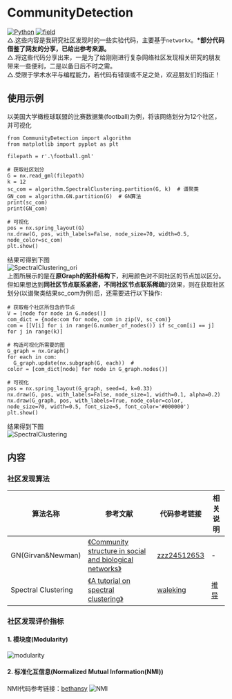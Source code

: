 # CommunityDetection
[![Python](https://img.shields.io/badge/Python-3.6-blue.svg)](https://www.python.org/)
[![field](https://img.shields.io/badge/Field-Complex%20Network-brightgreen.svg)](https://en.wikipedia.org/wiki/Community_structure)  
△.这些内容是我研究社区发现时的一些实验代码，主要基于```networkx```。**\*部分代码借鉴了网友的分享，已给出参考来源。**  
△.将这些代码分享出来，一是为了给刚刚进行复杂网络社区发现相关研究的朋友带来一些便利，二是以备日后不时之需。  
△.受限于学术水平与编程能力，若代码有错误或不足之处，欢迎朋友们的指正！  
## 使用示例
以美国大学橄榄球联盟的比赛数据集(football)为例，将该网络划分为12个社区，并可视化  
```
from CommunityDetection import algorithm
from matplotlib import pyplot as plt

filepath = r'.\football.gml'

# 获取社区划分
G = nx.read_gml(filepath)
k = 12
sc_com = algorithm.SpectralClustering.partition(G, k)  # 谱聚类
GN_com = algorithm.GN.partition(G)  # GN算法
print(sc_com)
print(GN_com)

# 可视化
pos = nx.spring_layout(G)
nx.draw(G, pos, with_labels=False, node_size=70, width=0.5, node_color=sc_com)
plt.show()
```
结果可得到下图  
![SpectralClustering_ori](https://github.com/QinY-Stat/CommunityDetection/blob/master/images/spectral%20clustering_ori.png)  
上图所展示的是在**原Graph的拓扑结构下**，利用颜色对不同社区的节点加以区分。但如果想达到**同社区节点联系紧密，不同社区节点联系稀疏**的效果，则在获取社区划分(以谱聚类结果sc_com为例)后，还需要进行以下操作:  
```
# 获取每个社区所包含的节点
V = [node for node in G.nodes()]
com_dict = {node:com for node, com in zip(V, sc_com)}
com = [[V[i] for i in range(G.number_of_nodes()) if sc_com[i] == j] for j in range(k)]

# 构造可视化所需要的图
G_graph = nx.Graph()
for each in com:
  G_graph.update(nx.subgraph(G, each))  # 
color = [com_dict[node] for node in G_graph.nodes()]

# 可视化
pos = nx.spring_layout(G_graph, seed=4, k=0.33)
nx.draw(G, pos, with_labels=False, node_size=1, width=0.1, alpha=0.2)
nx.draw(G_graph, pos, with_labels=True, node_color=color, node_size=70, width=0.5, font_size=5, font_color='#000000')
plt.show()
```
结果得到下图  
![SpectralClustering](https://github.com/QinY-Stat/CommunityDetection/blob/master/images/spectral%20clustering.png)
## 内容
### 社区发现算法
算法名称 | 参考文献 | 代码参考链接 | 相关说明
---- | ---- | ---- | ----
GN(Girvan&Newman) | [《Community structure in social and biological networks》](https://arxiv.org/abs/cond-mat/0112110) | [zzz24512653](https://github.com/zzz24512653/CommunityDetection/blob/master/algorithm/GN.py) | -
Spectral Clustering | [《A tutorial on spectral clustering》](https://arxiv.org/abs/0711.0189) | [waleking](https://blog.csdn.net/waleking/article/details/7584084) | [推导](https://github.com/TUFE-I307/Seminar-MachineLearning/谱聚类)


### 社区发现评价指标
#### 1. 模块度(Modularity)
![modularity](https://github.com/QinY-Stat/CommunityDetection/blob/master/images/modularity.png)  
#### 2. 标准化互信息(Normalized Mutual Information(NMI))
NMI代码参考链接：[bethansy](http://www.cnblogs.com/bethansy/p/6890972.html)
![NMI](https://github.com/QinY-Stat/CommunityDetection/blob/master/images/NMI.png)  
      
